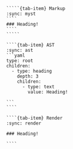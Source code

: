 ``````{tab-set}
`````{tab-item} Markup
:sync: myst
````
### Heading!
````
`````

````{tab-item} AST
:sync: ast
```yaml
type: root
children:
  - type: heading
    depth: 3
    children:
      - type: text
        value: Heading!

```
````

````{tab-item} Render
:sync: render

### Heading!

````

``````

